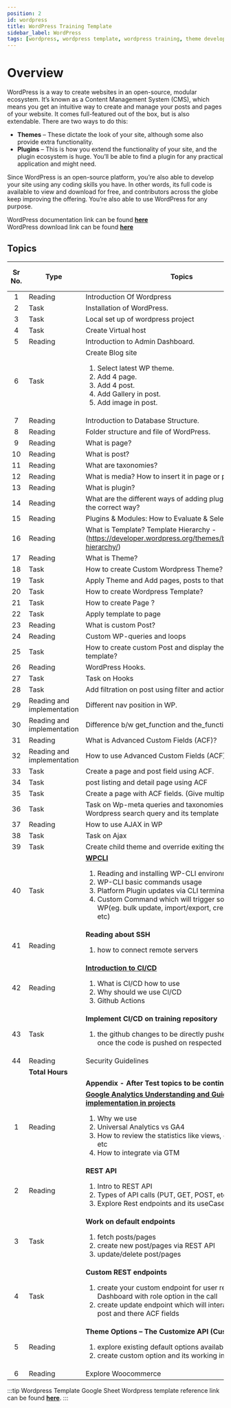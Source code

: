 ```yaml
---
position: 2
id: wordpress
title: WordPress Training Template
sidebar_label: WordPress
tags: [wordpress, wordpress template, wordpress training, theme development, acf, woocommerce]
---
```


# Overview

WordPress is a way to create websites in an open-source, modular ecosystem. It’s known as a Content Management System (CMS), which means you get an intuitive way to create and manage your posts and pages of your website. It comes full-featured out of the box, but is also extendable. There are two ways to do this:

- **Themes** – These dictate the look of your site, although some also provide extra functionality.
- **Plugins** – This is how you extend the functionality of your site, and the plugin ecosystem is huge. You’ll be able to find a plugin for any practical application and might need.

Since WordPress is an open-source platform, you’re also able to develop your site using any coding skills you have. In other words, its full code is available to view and download for free, and contributors across the globe keep improving the offering. You’re also able to use WordPress for any purpose.

WordPress documentation link can be found [**here**](https://developer.wordpress.org/)<br />
WordPress download link can be found [**here**](https://wordpress.org/download/releases/)

## Topics

Sr No. | Type | Topics | Efforts (in hrs)
:-: | --- | --- | :-:
1 | Reading | Introduction Of Wordpress | 1 |
2 | Task | Installation of WordPress. | 1 |
3 | Task | Local set up of wordpress project | 1 |
4 | Task | Create Virtual host | 2 |
5 | Reading | Introduction to Admin Dashboard. | 6 |
6 | Task | Create Blog site <ol><li>Select latest WP theme.</li><li>Add 4 page.</li><li>Add 4 post.</li><li>Add Gallery in post.</li><li>Add image in post.</li></ol> | 4 |
7 | Reading | Introduction to Database Structure. | 4 |
8 | Reading |	Folder structure and file of WordPress. | 3 |
9 | Reading |	What is page? | 0.5 |
10 | Reading |	What is post? | 0.5 |
11 | Reading |	What are taxonomies? | 1 |
12 | Reading |	What is media? How to insert it in page or post | 1 |
13 | Reading |	What is plugin? | 1 |
14 | Reading |	What are the different ways of adding plugins and what is the correct way? | 1 |
15 | Reading |	Plugins & Modules: How to Evaluate & Select | 1 |
16 | Reading |	What is Template? Template Hierarchy - (https://developer.wordpress.org/themes/basics/template-hierarchy/) | 3 |
17 | Reading |	What is Theme? | 2 |
18 | Task | How to create Custom Wordpress Theme? | 3 |
19 | Task | Apply Theme and Add pages, posts to that theme. | 1 |
20 | Task | How to create Wordpress Template?	| 4 |
21 | Task | How to create Page ?	| 2 |
22 | Task | Apply template to page	| 2 |
23 | Reading |	What is custom Post?	| 2 |
24 | Reading |	Custom WP-queries and loops |	2 |
25 | Task | How to create custom Post and display them on any template? | 6 |
26 | Reading |	WordPress Hooks. | 4 |
27 | Task | Task on Hooks | 6 |
28 | Task |	Add filtration on post using filter and action hooks. | 4 |
29 | Reading and implementation | Different nav position in WP. | 1 |
30 | Reading and implementation | Difference b/w get_function and the_function. | 0.5 |
31 | Reading |	What is Advanced Custom Fields (ACF)? | 1 |
32 | Reading and implementation | How to use Advanced Custom Fields (ACF)? | 2 |
33 | Task |	Create a page and  post field using ACF. | 4 |
34 | Task |	post listing and detail page using ACF | 6 |
35 | Task |	Create a page with ACF fields. (Give multiple templates ) | 14 |
36 | Task |	Task on Wp-meta queries and taxonomies queries, Wordpress search query and its template | 10 |
37 | Reading |	How to use AJAX in WP | 4 |
38 | Task | Task on Ajax | 12 |
39 | Task | Create child theme and override exiting theme | 6 |
40 | Task | [**WPCLI**](../../docs/processes/Toolkit/wp-cli.md) <ol><li>Reading and installing WP-CLI environment</li><li>WP-CLI basic commands usage</li><li>Platform Plugin updates via CLI terminal</li><li>Custom Command which will trigger some activity in WP(eg. bulk update, import/export, creatinng users, etc)</li></ol> | 8 |
41 | Reading | **Reading about SSH** <ol><li>how to connect remote servers</li></ol> | 2 |
42 | Reading | [**Introduction to CI/CD**](../../docs/processes/delivery/Continous/github-action/github-action-for-wordpress.md) <ol><li>What is CI/CD how to use</li><li>Why should we use CI/CD</li><li>Github Actions</li></ol> | 3 |
43 | Task | **Implement CI/CD on training repository** <ol><li>the github changes to be directly pushed to the server once the code is pushed on respected branch</li></ol> | 3 |
44 | Reading |	Security Guidelines | 4 |
| | **Total Hours** | | **157.5**
| | | **Appendix - After Test topics to be continued** | 
1 | Reading |	[**Google Analytics Understanding and Guideline for implementation in projects**](../../docs//processes/analytics/google-analytics.md) <ol><li>Why we use</li><li>Universal Analytics vs GA4</li><li>How to review the statistics like views, events details etc</li><li>How to integrate via GTM</li></ol> | 5 |
2 | Reading |	**REST API** <ol><li>Intro to REST API</li><li>Types of API calls (PUT, GET, POST, etc)</li><li>Explore Rest endpoints and its useCase</li></ol> | 4 |
3 | Task | **Work on default endpoints** <ol><li>fetch posts/pages</li><li>create new post/pages via REST API</li><li>update/delete post/pages</li></ol> | 7 |
4 | Task | **Custom REST endpoints** <ol><li>create your custom endpoint for user registration in Dashboard with role option in the call</li><li>create update endpoint which will interact with custom post and there ACF fields</li></ol> | 6 |
5 | Reading |	**Theme Options – The Customize API (Customizer)** <ol><li>explore existing default options available</li><li>create custom option and its working in the customizer</li></ol> | 4 |
6 | Reading |	Explore Woocommerce | 4 |

:::tip Wordpress Template Google Sheet
Wordpress template reference link can be found [**here**](https://docs.google.com/spreadsheets/d/1myWnRqq5nVxsTbaxh86jDPIv6rE5klkg1Qsq7axuFys/edit#gid=61816199).
:::